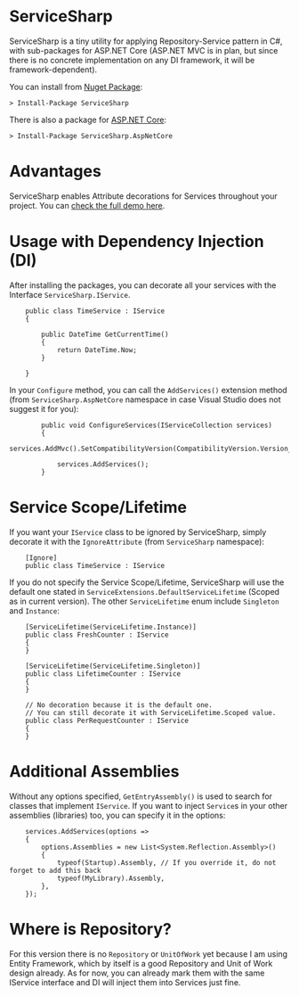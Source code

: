 # ServiceSharp

ServiceSharp is a tiny utility for applying Repository-Service pattern in C#, with sub-packages for ASP.NET Core (ASP.NET MVC is in plan, but since there is no concrete implementation on any DI framework, it will be framework-dependent).

You can install from [Nuget Package](https://www.nuget.org/packages/ServiceSharp/):

`> Install-Package ServiceSharp`

There is also a package for [ASP.NET Core](https://www.nuget.org/packages/ServiceSharp.AspNetCore/):

`> Install-Package ServiceSharp.AspNetCore`

# Advantages

ServiceSharp enables Attribute decorations for Services throughout your project. You can [check the full demo here](https://github.com/datvm/ServiceSharp/tree/master/Demo/).

# Usage with Dependency Injection (DI)

After installing the packages, you can decorate all your services with the Interface `ServiceSharp.IService`.

```
    public class TimeService : IService
    {

        public DateTime GetCurrentTime()
        {
            return DateTime.Now;
        }

    }
```

In your `Configure` method, you can call the `AddServices()` extension method (from `ServiceSharp.AspNetCore` namespace in case Visual Studio does not suggest it for you):

```
        public void ConfigureServices(IServiceCollection services)
        {
            services.AddMvc().SetCompatibilityVersion(CompatibilityVersion.Version_2_1);

            services.AddServices();
        }
```

# Service Scope/Lifetime

If you want your `IService` class to be ignored by ServiceSharp, simply decorate it with the `IgnoreAttribute` (from `ServiceSharp` namespace):

```
    [Ignore]
    public class TimeService : IService
```

If you do not specify the Service Scope/Lifetime, ServiceSharp will use the default one stated in `ServiceExtensions.DefaultServiceLifetime` (Scoped as in current version). The other `ServiceLifetime` enum include `Singleton` and `Instance`:

```
    [ServiceLifetime(ServiceLifetime.Instance)]
    public class FreshCounter : IService
    {
	}

	[ServiceLifetime(ServiceLifetime.Singleton)]
    public class LifetimeCounter : IService
    {
	}

	// No decoration because it is the default one.
	// You can still decorate it with ServiceLifetime.Scoped value.
	public class PerRequestCounter : IService
	{
	}
```

# Additional Assemblies

Without any options specified, `GetEntryAssembly()` is used to search for classes that implement `IService`. If you want to inject `Service`s in your other assemblies (libraries) too, you can specify it in the options:

```
    services.AddServices(options =>
    {
        options.Assemblies = new List<System.Reflection.Assembly>()
        {
            typeof(Startup).Assembly, // If you override it, do not forget to add this back
            typeof(MyLibrary).Assembly,
        },
    });
```

# Where is Repository?

For this version there is no `Repository` or `UnitOfWork` yet because I am using Entity Framework, which by itself is a good Repository and Unit of Work design already. As for now, you can already mark them with the same IService interface and DI will inject them into Services just fine.